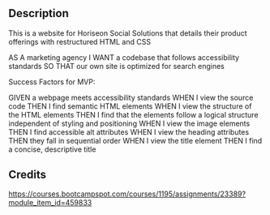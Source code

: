 # <Horiseon Code Refactoring>

## Description

This is a website for Horiseon Social Solutions that details their product offerings with restructured HTML and CSS


AS A marketing agency
I WANT a codebase that follows accessibility standards
SO THAT our own site is optimized for search engines

Success Factors for MVP:

GIVEN a webpage meets accessibility standards
WHEN I view the source code
THEN I find semantic HTML elements
WHEN I view the structure of the HTML elements
THEN I find that the elements follow a logical structure independent of styling and positioning
WHEN I view the image elements
THEN I find accessible alt attributes
WHEN I view the heading attributes
THEN they fall in sequential order
WHEN I view the title element
THEN I find a concise, descriptive title

## Credits

https://courses.bootcampspot.com/courses/1195/assignments/23389?module_item_id=459833

